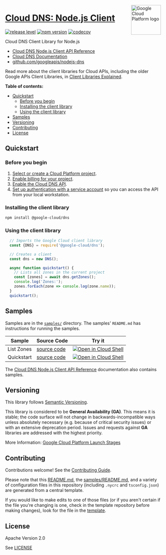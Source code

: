 [//]: # "This README.md file is auto-generated, all changes to this file will be lost."
[//]: # "To regenerate it, use `python -m synthtool`."
<img src="https://avatars2.githubusercontent.com/u/2810941?v=3&s=96" alt="Google Cloud Platform logo" title="Google Cloud Platform" align="right" height="96" width="96"/>

# [Cloud DNS: Node.js Client](https://github.com/googleapis/nodejs-dns)

[![release level](https://img.shields.io/badge/release%20level-general%20availability%20%28GA%29-brightgreen.svg?style=flat)](https://cloud.google.com/terms/launch-stages)
[![npm version](https://img.shields.io/npm/v/@google-cloud/dns.svg)](https://www.npmjs.org/package/@google-cloud/dns)
[![codecov](https://img.shields.io/codecov/c/github/googleapis/nodejs-dns/master.svg?style=flat)](https://codecov.io/gh/googleapis/nodejs-dns)




Cloud DNS Client Library for Node.js


* [Cloud DNS Node.js Client API Reference][client-docs]
* [Cloud DNS Documentation][product-docs]
* [github.com/googleapis/nodejs-dns](https://github.com/googleapis/nodejs-dns)

Read more about the client libraries for Cloud APIs, including the older
Google APIs Client Libraries, in [Client Libraries Explained][explained].

[explained]: https://cloud.google.com/apis/docs/client-libraries-explained

**Table of contents:**


* [Quickstart](#quickstart)
  * [Before you begin](#before-you-begin)
  * [Installing the client library](#installing-the-client-library)
  * [Using the client library](#using-the-client-library)
* [Samples](#samples)
* [Versioning](#versioning)
* [Contributing](#contributing)
* [License](#license)

## Quickstart

### Before you begin

1.  [Select or create a Cloud Platform project][projects].
1.  [Enable billing for your project][billing].
1.  [Enable the Cloud DNS API][enable_api].
1.  [Set up authentication with a service account][auth] so you can access the
    API from your local workstation.

### Installing the client library

```bash
npm install @google-cloud/dns
```


### Using the client library

```javascript
  // Imports the Google Cloud client library
  const {DNS} = require('@google-cloud/dns');

  // Creates a client
  const dns = new DNS();

  async function quickstart() {
    // Lists all zones in the current project
    const [zones] = await dns.getZones();
    console.log('Zones:');
    zones.forEach(zone => console.log(zone.name));
  }
  quickstart();

```



## Samples

Samples are in the [`samples/`](https://github.com/googleapis/nodejs-dns/tree/master/samples) directory. The samples' `README.md`
has instructions for running the samples.

| Sample                      | Source Code                       | Try it |
| --------------------------- | --------------------------------- | ------ |
| List Zones | [source code](https://github.com/googleapis/nodejs-dns/blob/master/samples/listZones.js) | [![Open in Cloud Shell][shell_img]](https://console.cloud.google.com/cloudshell/open?git_repo=https://github.com/googleapis/nodejs-dns&page=editor&open_in_editor=samples/listZones.js,samples/README.md) |
| Quickstart | [source code](https://github.com/googleapis/nodejs-dns/blob/master/samples/quickstart.js) | [![Open in Cloud Shell][shell_img]](https://console.cloud.google.com/cloudshell/open?git_repo=https://github.com/googleapis/nodejs-dns&page=editor&open_in_editor=samples/quickstart.js,samples/README.md) |



The [Cloud DNS Node.js Client API Reference][client-docs] documentation
also contains samples.

## Versioning

This library follows [Semantic Versioning](http://semver.org/).


This library is considered to be **General Availability (GA)**. This means it
is stable; the code surface will not change in backwards-incompatible ways
unless absolutely necessary (e.g. because of critical security issues) or with
an extensive deprecation period. Issues and requests against **GA** libraries
are addressed with the highest priority.





More Information: [Google Cloud Platform Launch Stages][launch_stages]

[launch_stages]: https://cloud.google.com/terms/launch-stages

## Contributing

Contributions welcome! See the [Contributing Guide](https://github.com/googleapis/nodejs-dns/blob/master/CONTRIBUTING.md).

Please note that this [README.md](README.md), the [samples/README.md](samples/README.md),
and a variety of configuration files in this repository (including `.nycrc` and `tsconfig.json`)
are generated from a central template.

If you would like to make edits to one of those files
(or if you aren't certain if the file you're changing is one, check in the template repository before making changes),
look for the file in the [template](https://github.com/googleapis/synthtool/tree/master/synthtool/gcp/templates/node_library).

## License

Apache Version 2.0

See [LICENSE](https://github.com/googleapis/nodejs-dns/blob/master/LICENSE)

[client-docs]: https://googleapis.dev/nodejs/dns/latest
[product-docs]: https://cloud.google.com/dns
[shell_img]: https://gstatic.com/cloudssh/images/open-btn.png
[projects]: https://console.cloud.google.com/project
[billing]: https://support.google.com/cloud/answer/6293499#enable-billing
[enable_api]: https://console.cloud.google.com/flows/enableapi?apiid=dns.googleapis.com
[auth]: https://cloud.google.com/docs/authentication/getting-started
